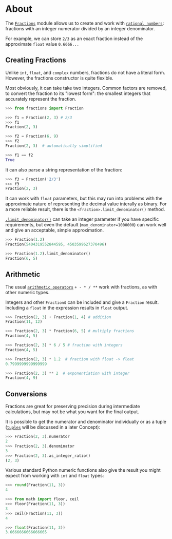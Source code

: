 # About

The [`Fractions`][fractions] module allows us to create and work with [`rational numbers`][rational]: fractions with an integer numerator divided by an integer denominator.

For example, we can store `2/3` as an exact fraction instead of the approximate `float` value `0.6666...`

## Creating Fractions


Unlike `int`, `float`, and `complex` numbers, fractions do not have a literal form.
However, the fractions constructor is quite flexible.

Most obviously, it can take take two integers.
Common factors are removed, to convert the fraction to its "lowest form": the smallest integers that accurately represent the fraction.

```python
>>> from fractions import Fraction

>>> f1 = Fraction(2, 3) # 2/3
>>> f1
Fraction(2, 3)

>>> f2 = Fraction(6, 9)
>>> f2
Fraction(2, 3)  # automatically simplified

>>> f1 == f2
True
```

It can also parse a string representation of the fraction:

```python
>>> f3 = Fraction('2/3')
>>> f3
Fraction(2, 3)
```

It can work with `float` parameters, but this may run into problems with the approximate nature of representing the decimal value interally as binary. 
For a more reliable result, there is the `<fraction>.limit_denominator()` method.

[`.limit_denominator()`][limit_denominator] can take an integer parameter if you have specific requirements, but even the default (`max_denominator=1000000`) can work well and give an acceptable, simple approximation.

```python
>>> Fraction(1.2)
Fraction(5404319552844595, 4503599627370496)

>>> Fraction(1.2).limit_denominator()
Fraction(6, 5)
```

## Arithmetic

The usual [`arithmetic operators`][operators] `+ - * / **` work with fractions, as with other numeric types.

Integers and other `Fraction`s can be included and give a `Fraction` result.
Including a `float` in the expression results in `float` output.

```python
>>> Fraction(2, 3) + Fraction(1, 4) # addition
Fraction(11, 12)

>>> Fraction(2, 3) * Fraction(6, 5) # multiply fractions
Fraction(4, 5)

>>> Fraction(2, 3) * 6 / 5 # fraction with integers
Fraction(4, 5)

>>> Fraction(2, 3) * 1.2  # fraction with float -> float
0.7999999999999999

>>> Fraction(2, 3) ** 2  # exponentiation with integer
Fraction(4, 9)
```

## Conversions

Fractions are great for preserving precision during intermediate calculations, but may not be what you want for the final output.

It is possible to get the numerator and denominator individually or as a tuple ([`tuples`][tuple] will be discussed in a later Concept):

```python
>>> Fraction(2, 3).numerator
2
>>> Fraction(2, 3).denominator
3
>>> Fraction(2, 3).as_integer_ratio()
(2, 3)
```

Various standard Python numeric functions also give the result you might expect from working with `int` and `float` types:

```python
>>> round(Fraction(11, 3))
4

>>> from math import floor, ceil
>>> floor(Fraction(11, 3))
3
>>> ceil(Fraction(11, 3))
4

>>> float(Fraction(11, 3))
3.6666666666666665
```

[fractions]: https://docs.python.org/3/library/fractions.html
[tuple]: https://docs.python.org/3/tutorial/datastructures.html#tuples-and-sequences
[operators]: https://docs.python.org/3/library/stdtypes.html#numeric-types-int-float-complex
[rational]: https://en.wikipedia.org/wiki/Rational_number
[limit_denominator]: https://docs.python.org/3/library/fractions.html
